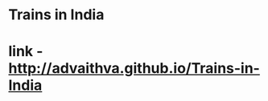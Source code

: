 # Trains in India  
# link - http://advaithva.github.io/Trains-in-India  
 
  
 
 
 
 
 
 
 
 
 
 
 
 
 
 
 
 
 
 
 
 
 
